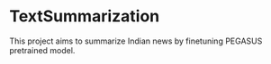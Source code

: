 # TextSummarization

This project aims to summarize Indian news by finetuning PEGASUS pretrained model.
